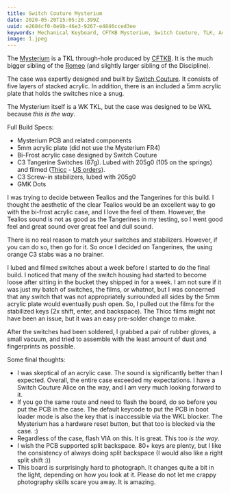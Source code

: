 ```yaml
---
title: Switch Couture Mysterium
date: 2020-05-20T15:05:20.399Z
uuid: e2604cf0-0e9b-46e3-9267-e4846cced3ee
keywords: Mechanical Keyboard, CFTKB Mysterium, Switch Couture, TLK, Acrylic keyboard
image: 1.jpeg
---
```


The [Mysterium](https://www.cftkb.com/shop/mysterium-tkl-diy-keyboard-kit) is a TKL through-hole produced by [CFTKB](https://www.cftkb.com). It is the much bigger sibling of the [Romeo](https://scottw.com/boards/romeo_spring/) (and slightly larger sibling of the Discipline).

The case was expertly designed and built by [Switch Couture](https://switchcouture.com). It consists of five layers of stacked acrylic. In addition, there is an included a 5mm acrylic plate that holds the switches nice a snug.

The Mysterium itself is a WK TKL, but the case was designed to be WKL because _this is the way_.

Full Build Specs:

- Mysterium PCB and related components
- 5mm acrylic plate (did not use the Mysterium FR4)
- Bi-Frost acrylic case designed by Switch Couture
- C3 Tangerine Switches (67g). Lubed with 205g0 (105 on the springs) and filmed ([Thicc](https://maartenwut.com/product/thicc-films/) - [US orders](https://docs.google.com/forms/d/e/1FAIpQLSfXaf4jvT2Nf4Jwxm34J4AXhJ7L2c2mFT27WhIWIkAJPhrKZg/viewform)).
- C3 Screw-in stabilizers, lubed with 205g0
- GMK Dots

I was trying to decide between Tealios and the Tangerines for this build. I thought the aesthetic of the clear Tealios would be an excellent way to go with the bi-frost acrylic case, and I love the feel of them. However, the Tealios sound is not as good as the Tangerines in my testing, so I went good feel and great sound over great feel and dull sound.

There is no real reason to match your switches and stabilizers. However, if you can do so, then go for it. So once I decided on Tangerines, the using orange C3 stabs was a no brainer.

I lubed and filmed switches about a week before I started to do the final build. I noticed that many of the switch housing had started to become loose after sitting in the bucket they shipped in for a week. I am not sure if it was just my batch of switches, the films, or whatnot, but I was concerned that any switch that was not appropriately surrounded all sides by the 5mm acrylic plate would eventually push open. So, I pulled out the films for the stabilized keys (2x shift, enter, and backspace). The Thicc films might not have been an issue, but it was an easy pre-solder change to make.

After the switches had been soldered, I grabbed a pair of rubber gloves, a small vacuum, and tried to assemble with the least amount of dust and fingerprints as possible.

Some final thoughts:

- I was skeptical of an acrylic case. The sound is significantly better than I expected. Overall, the entire case exceeded my expectations. I have a Switch Couture Alice on the way, and I am very much looking forward to it.
- If you go the same route and need to flash the board, do so before you put the PCB in the case. The default keycode to put the PCB in boot loader mode is also the key that is inaccessible via the WKL blocker. The Mysterium has a hardware reset button, but that too is blocked via the case. :)
- Regardless of the case, flash VIA on this. It is great. This too _is the way_.
- I wish the PCB supported split backspace. 80+ keys are plenty, but I like the consistency of always doing split backspace (I would also like a right split shift :))
- This board is surprisingly hard to photograph. It changes quite a bit in the light, depending on how you look at it. Please do not let me crappy photography skills scare you away. It is amazing.
